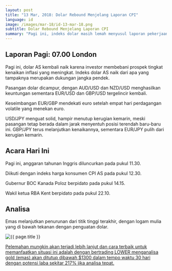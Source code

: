 ```yaml
---
layout: post
title: "13 Mar, 2018: Dolar Rebound Menjelang Laporan CPI"
language: id
image: /images/mar-18/id-13-mar-18.png
subtitle: Dolar Rebound Menjelang Laporan CPI
summary: "Pagi ini, indeks dolar masih lemah menyusul laporan pekerjaan campuran hari Jumat. Headline Non Farm Payrolls meningkat lebih dari yang diperkirakan, namun rata-rata data pendapatan dan pengangguran mengecewakan"
---
```

## Laporan Pagi: 07.00 London

Pagi ini, dolar AS kembali naik karena investor membebani prospek tingkat kenaikan inflasi yang meningkat. Indeks dolar AS naik dari apa yang tampaknya merupakan dukungan jangka pendek.

Pasangan dolar dicampur, dengan AUD/USD dan NZD/USD menghasilkan keuntungan sementara EUR/USD dan GBP/USD tergelincir kembali.

Keseimbangan EUR/GBP mendekati euro setelah empat hari perdagangan volatile yang menekan euro.

USD/JPY menguat solid, hampir menutup kerugian kemarin, meski pasangan tetap berada dalam jarak menyentuh posisi terendah baru-baru ini. GBP/JPY terus melanjutkan kenaikannya, sementara EUR/JPY pulih dari kerugian kemarin.

## Acara Hari Ini

Pagi ini, anggaran tahunan Inggris diluncurkan pada pukul 11.30.

Diikuti dengan indeks harga konsumen CPI AS pada pukul 12.30.

Gubernur BOC Kanada Poloz berpidato pada pukul 14.15.

Wakil ketua RBA Kent berpidato pada pukul 22.10.

## Analisa

Emas melanjutkan penurunan dari titik tinggi terakhir, dengan logam mulia yang di bawah tekanan dengan penguatan dolar.

<img src="{{ site.url }}/images/mar-18/id-13-mar-18.png" alt="{{ page.title }}" title="{{ page.title }}">

<a href="%LINK%%?currency=USD&market=metals&duration_amount=30&duration_units=d&amount=10&amount_type=payout&expiry_type=duration&underlying=frxXAUUSD&formname=higherlower&barrier=1300" target="_blank">Pelemahan mungkin akan terjadi lebih lanjut dan cara terbaik untuk memanfaatkan situasi ini adalah dengan bertrading LOWER menganalisa gold (emas) akan ditutup dibawah $1300 dalam tempo waktu 30 hari dengan potensi laba sekitar 217% jika analisa tepat.</a>
